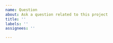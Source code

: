 ```yaml
---
name: Question
about: Ask a question related to this project
title: ''
labels: ''
assignees: ''

---
```


<!--
Before asking your question, please make sure you have searched for an existing similar question in the project Issues and Wiki.
-->

